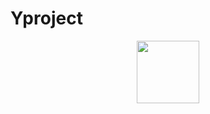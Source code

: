 # Yproject
<div id="header" align="center">
  <img src="[https://www.pngwing.com/ru/free-png-zhntb](https://w7.pngwing.com/pngs/774/631/png-transparent-computer-icons-analytics-data-analysis-chart-data-text-people-logo-thumbnail.png)https://w7.pngwing.com/pngs/774/631/png-transparent-computer-icons-analytics-data-analysis-chart-data-text-people-logo-thumbnail.png" width="100"/>
</div>
